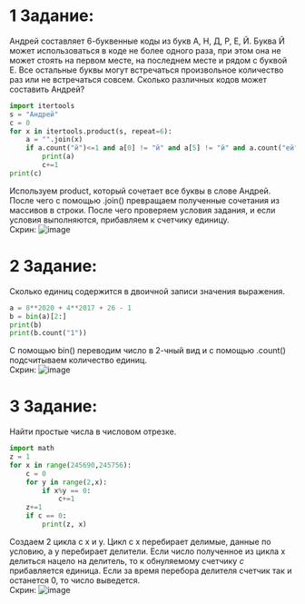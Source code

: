 # 1 Задание:
Андрей составляет 6-буквенные коды из букв А, Н, Д, Р, Е, Й. Буква Й может использоваться в коде не более одного раза, при этом она не может стоять на первом месте, на последнем месте и рядом с буквой Е. Все остальные буквы могут встречаться произвольное количество раз или не встречаться совсем. Сколько различных кодов может составить Андрей?
```Python
import itertools
s = "Андрей"
c = 0
for x in itertools.product(s, repeat=6):
    a = "".join(x)
    if a.count("й")<=1 and a[0] != "й" and a[5] != "й" and a.count("ей") == 0 and a.count("йе") == 0:
        print(a)
        c+=1
print(c)  
```
Используем product, который сочетает все буквы в слове Андрей. После чего с помощью .join() превращаем полученные сочетания из массивов в строки. После чего проверяем условия задания, и если условия выполняются, прибавляем к счетчику единицу.\
Скрин: ![image](https://github.com/user-attachments/assets/c5db46e9-7cbb-466a-8a7a-4154698f2c95)

# 2 Задание:
Сколько единиц содержится в двоичной записи значения выражения.
```Python
a = 8**2020 + 4**2017 + 26 - 1
b = bin(a)[2:]
print(b)
print(b.count("1"))
```
С помощью bin() переводим число в 2-чный вид и с помощью .count() подсчитываем количество единиц.\
Скрин: ![image](https://github.com/user-attachments/assets/a4e7e483-da22-4185-9c9c-11a743750ac4)

# 3 Задание:
Найти простые числа в числовом отрезке.
```Python
import math
z = 1
for x in range(245690,245756):
    c = 0
    for y in range(2,x):
        if x%y == 0:
            c+=1
    z+=1
    if c == 0:
        print(z, x)
```
Создаем 2 цикла с x и y. Цикл с x перебирает делимые, данные по условию, а y перебирает делители. Если число полученное из цикла x делиться нацело на делитель, то к обнуляемому счетчику $с$ прибавляется единица. Если за время перебора делителя счетчик так и останется 0, то число выведется.\
Скрин: ![image](https://github.com/user-attachments/assets/711e834c-ce16-4cc0-bde9-af4ca545b7e8)


